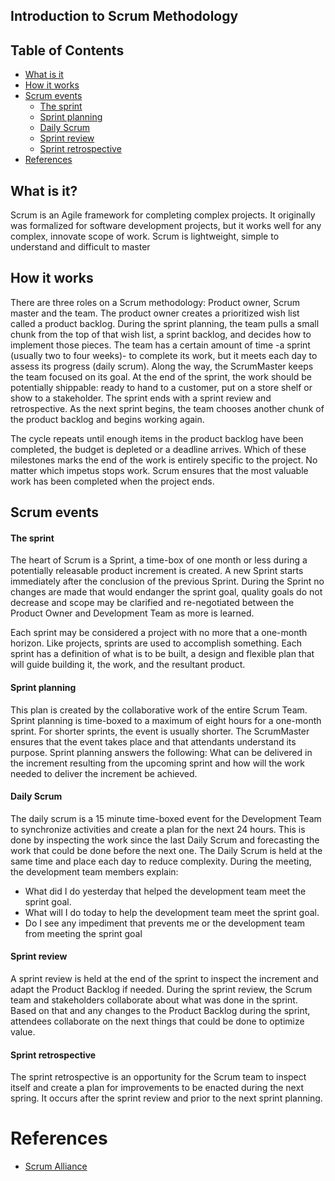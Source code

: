 ## Introduction to Scrum Methodology

## Table of Contents

* [What is it](#what-is-it)
* [How it works](#how-it-works)
* [Scrum events](#scrum-events)
  * [The sprint](#the-sprint)
  * [Sprint planning](#sprint-planning)
  * [Daily Scrum](#daily-scrum)
  * [Sprint review](#sprint-review)
  * [Sprint retrospective](#sprint-retrospective)
* [References](#references)

## What is it?

Scrum is an Agile framework for completing complex projects. It originally was formalized for software development projects, but it works well for any complex, innovate scope of work. Scrum is lightweight, simple to understand and difficult to master

## How it works

There are three roles on a Scrum methodology: Product owner, Scrum master and the team. The product owner creates a prioritized wish list called a product backlog. During the sprint planning, the team pulls a small chunk from the top of that wish list, a sprint backlog, and decides how to implement those pieces. The team has a certain amount of time -a sprint (usually two to four weeks)- to complete its work, but it meets each day to assess its progress (daily scrum). Along the way, the ScrumMaster keeps the team focused on its goal. At the end of the sprint, the work should be potentially shippable: ready to hand to a customer, put on a store shelf or show to a stakeholder. The sprint ends with a sprint review and retrospective. As the next sprint begins, the team chooses another chunk of the product backlog and begins working again.

The cycle repeats until enough items in the product backlog have been completed, the budget is depleted or a deadline arrives. Which of these milestones marks the end of the work is entirely specific to the project. No matter which impetus stops work. Scrum ensures that the most valuable work has been completed when the project ends.

## Scrum events

#### The sprint

The heart of Scrum is a Sprint, a time-box of one month or less during a potentially releasable product increment is created. A new Sprint starts immediately after the conclusion of the previous Sprint. During the Sprint no changes are made that would endanger the sprint goal, quality goals do not decrease and scope may be clarified and re-negotiated between the Product Owner and Development Team as more is learned.

Each sprint may be considered a project with no more that a one-month horizon. Like projects, sprints are used to accomplish something. Each sprint has a definition of what is to be built, a design and flexible plan that will guide building it, the work, and the resultant product.

#### Sprint planning

This plan is created by the collaborative work of the entire Scrum Team. Sprint planning is time-boxed to a maximum of eight hours for a one-month sprint. For shorter sprints, the event is usually shorter. The ScrumMaster ensures that the event takes place and that attendants understand its purpose. Sprint planning answers the following: What can be delivered in the increment resulting from the upcoming sprint and how will the work needed to deliver the increment be achieved.

#### Daily Scrum

The daily scrum is a 15 minute time-boxed event for the Development Team to synchronize activities and create a plan for the next 24 hours. This is done by inspecting the work since the last Daily Scrum and forecasting the work that could be done before the next one. The Daily Scrum is held at the same time and place each day to reduce complexity. During the meeting, the development team members explain:

* What did I do yesterday that helped the development team meet the sprint goal.
* What will I do today to help the development team meet the sprint goal.
* Do I see any impediment that prevents me or the development team from meeting the sprint goal

#### Sprint review

A sprint review is held at the end of the sprint to inspect the increment and adapt the Product Backlog if needed. During the sprint review, the Scrum team and stakeholders collaborate about what was done in the sprint. Based on that and any changes to the Product Backlog during the sprint, attendees collaborate on the next things that could be done to optimize value.

#### Sprint retrospective

The sprint retrospective is an opportunity for the Scrum team to inspect itself and create a plan for improvements to be enacted during the next spring. It occurs after the sprint review and prior to the next sprint planning.

# References

* [Scrum Alliance](https://www.scrumalliance.org/)
